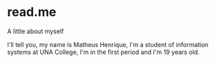 # read.me
A little about myself

I'll tell you, my name is Matheus Henrique, I'm a student of information systems at UNA College, I'm in the first period and I'm 19 years old.
